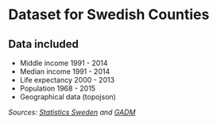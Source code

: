 # Dataset for Swedish Counties

## Data included

* Middle income 1991 - 2014
* Median income 1991 - 2014
* Life expectancy 2000 - 2013
* Population 1968 - 2015
* Geographical data (topojson)

*Sources: [Statistics Sweden](http://www.scb.se/en_/) and [GADM](http://www.gadm.org/)*
